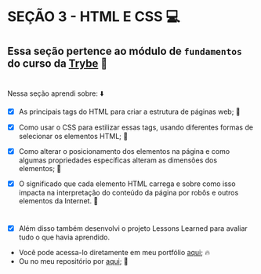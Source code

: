 # SEÇÃO 3 - HTML E CSS :computer:

## Essa seção pertence ao módulo de `fundamentos` do curso da [Trybe](https://www.betrybe.com/) :green_heart:
#

Nessa seção aprendi sobre: :arrow_down:

- [x] As principais tags do HTML para criar a estrutura de páginas web; :rocket:

- [x] Como usar o CSS para estilizar essas tags, usando diferentes formas de selecionar os elementos HTML; :rocket:

- [x] Como alterar o posicionamento dos elementos na página e como algumas propriedades específicas alteram as dimensões dos elementos;  :rocket:

- [x] O significado que cada elemento HTML carrega e sobre como isso impacta na interpretação do conteúdo da página por robôs e outros elementos da Internet. :rocket:
#

- [x] Além disso também desenvolvi o projeto Lessons Learned para avaliar tudo o que havia aprendido.

- Você pode acessa-lo diretamente em meu portfólio [aqui](); :fire:
- Ou no meu repositório por [aqui](); :memo:
#
